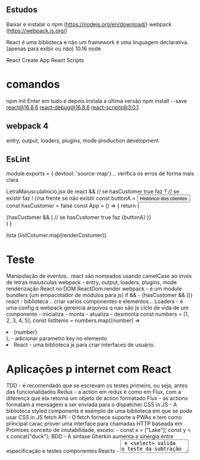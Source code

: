 ## Estudos
Baixar e instalar o npm (https://nodejs.org/en/download/) webpack (https://webpack.js.org/)

React é uma biblioteca e não um framework
é uma linguagem declarativa. (apenas para exibir ou não)
10.16 node


React Create App
React Scripts

# comandos
npm init
Enter em tudo e depois Instala a ultima versão
npm install --save react@16.8.6 react-debug@16.8.6 react-scripts@3.0.1


## webpack 4
entry, output, loaders, plugins, mode
production
development

## EsLint
module.exports = {
devtool: 'source-map'}...
verifica os erros  de forma mais clara

LetraMaiusculaInicio.jsx de react
&& // se hasCustomer true faz
? // se existir faz
! //na frente se não existir
const buttonA = <button>Histórico dos clientes</button>
const hasCustomer = false
const App = () => {
    return (
        <div>
        {hasCustomer && ( // se hasCustomer true faz
            {buttonA}
        )}
        </div>
    )
}

lista
{listCotumer.map(renderCostumer)}

# Teste
Manipulação de eventos.. react são nomeados usando camelCase ao inves de letras maiusculas
webpack - entry, output, loaders, plugins, mode
renderização React no DOM ReactDom.render
webpack - é um module bundlers (um empacotador de módulos para js)
if && - {hasCustomer && (<Component>)}
react - biblioteca .. criar varios componentes e elementos...
Loaders - é uma config q webpack gerencia arquivos q nao são js
ciclo de vida de um componente - inicializa - monta - atualiza - desmonta
const numbers = [1, 2, 3, 4, 5]; const listItems = numbers.map((number) =>  <li>{number}</li> ); - adicionar parametro key no elemento <li>
React - uma biblioteca js para criar interfaces de usuário.

# Aplicações p internet com React
TDD - é recomendado que se escrevam os testes primeiro, ou seja, antes das funcionalidades
Redux - a action em redux é como em Flux, com a diferença que ela retorna um objeto de action formatado
Flux - as actions formatam a mensagem a ser enviada para o dispatcher
CSS in JS - A biblioteca styled components é exemplo de uma biblioteca em que se pode usar CSS in JS
fetch API - O fetch fornece suporte a PWAs e tem como principal carac prover uma interface para chamadas HTTP baseada em Promises
conceito de imutabilidade, exceto: - const x = ["Lake"]; const y = x.concat("duck");
BDD - A sintaxe Gherkin aumenta a sinergia entre especificação e testes
componentes Reacts - <textarea> e <select>
valida o teste da subtração de dois números? expect(sub(2,2),toBe(0))
Stateful - Supondo um estado shoe ... this.setState({shoe:'sapatenis'})

# Redux, React
Redux - Um State Container para armazenar os estados das aplicações JS ou outras linguagens
Pilares React - Ser declarativo e baseado em componentes. Com isso, uma vez que o componente é definido/registrado, ele pode ser usado em qualquer lugar do projeto
3 principios da arquitetura Redux - Uma única fonte de verdade, estado disponivel apenas para leitura e mudanças no estado são feitas apenas por funções puras
middlewares - Funções que são capazes de conectar outras funções, ex: um software é capaz de criar mais facilmente e eficientemente a conexão entre aplicações, dados e usuarios
influências da linguagem Elm sobre o Redux? - Imutabilidade, API declarativa, operações deterministicas, controlar side-effects (quando n se pode evita-lo)
React - Uma biblioteca js para contruir interfaces Web
caracteristicas Redux - Previsivel, centralizado, debugavel, flexivel
State Container - Blocos (container) da sua aplicação que armazena um estado de forma centralizada, que pode ser lido por outros blocos da aplicação
prós da criação de State Containers - Simplifica problemas de data-flow complexos e pontos únicos de controle de estado
arquitetura Flux para o Redux - Aprimorou um fluxo direcional para açoes, diminuindoa a complexidade assim evitando perca de dados e gargalos durante as aplicações

# States & Effects no Reactjs

hooks - criar funções reativas nos componentes e dar mais inteligência a eles
renderizar um componente - significa que o elemento sera desenhado com htlm e css ..
componente - são funcionalidades isoladas em um sistema que retornam um elemento visual com comportamento
componente funcional - function component(){return (<div>ola mundo</div>)}
valor inicial do estado -- const [nome, setNome] = useState('sample') - sample
useEffect - uma função que vigia uma variavel/evento e é executada sempre que essa variavel/ev é atualizado
poder utilizar states e effects - import React, {useState, useEffect} from 'react';
hook - uma função associada a uma propriedade ou evento do componente
useState - um hook para gerenciar um estado de um componente
hook - uma função associada a uma propriedade